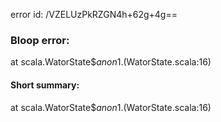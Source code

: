error id: /VZELUzPkRZGN4h+62g+4g==
### Bloop error:

at scala.WatorState$$anon$1.<init>(WatorState.scala:16)
#### Short summary: 

at scala.WatorState$$anon$1.<init>(WatorState.scala:16)